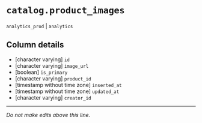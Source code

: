 # `catalog.product_images`
`analytics_prod` | `analytics`

## Column details
* [character varying] `id`
* [character varying] `image_url`
* [boolean]   `is_primary`
* [character varying] `product_id`
* [timestamp without time zone] `inserted_at`
* [timestamp without time zone] `updated_at`
* [character varying] `creator_id`

-------------------------------------------------------------------------------
*Do not make edits above this line.*
